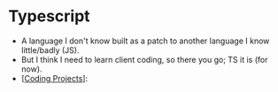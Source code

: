 # Typescript
- A language I don't know built as a patch to another language I know little/badly (JS).
- But I think I need to learn client coding, so there you go; TS it is (for now).
- [[Coding Projects]]:

[//begin]: # "Autogenerated link references for markdown compatibility"
[Coding Projects]: coding-projects "Coding Projects"
[//end]: # "Autogenerated link references"